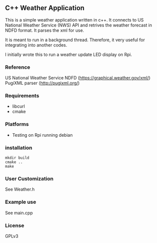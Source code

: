 ## C++ Weather Application ##

This is a simple weather application written in c++. It connects to US National Weather Service (NWS) API and retrives the weather forecast in NDFD format. It parses the xml for use.

It is meant to run in a background thread. Therefore, it very useful for integrating into another codes.

I initially wrote this to run a weather update LED display on Rpi.

### Reference ###
US National Weather Service NDFD (https://graphical.weather.gov/xml/)
PugiXML parser (http://pugixml.org/)

### Requirements ###
* libcurl
* cmake

### Platforms ###
* Testing on Rpi running debian

### installation ###
    mkdir build
    cmake ..
    make

### User Customization ###
See Weather.h

### Example use ###
See main.cpp

### License ###
GPLv3
